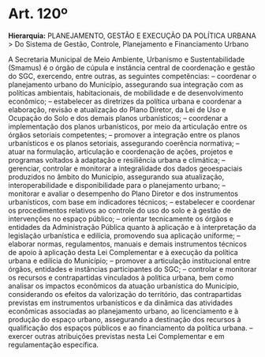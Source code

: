 # Art. 120º

**Hierarquia:** PLANEJAMENTO, GESTÃO E EXECUÇÃO DA POLÍTICA URBANA > Do Sistema de Gestão, Controle, Planejamento e Financiamento Urbano

A Secretaria Municipal de Meio Ambiente, Urbanismo e Sustentabilidade (Smamus) é o órgão de cúpula e instância central de coordenação e gestão do SGC, exercendo, entre outras, as seguintes competências:
– coordenar o planejamento urbano do Município, assegurando sua integração com as políticas ambientais, habitacionais, de mobilidade e de desenvolvimento econômico;
– estabelecer as diretrizes da política urbana e coordenar a elaboração, revisão e atualização do Plano Diretor, da Lei de Uso e Ocupação do Solo e dos demais planos urbanísticos;
– coordenar a implementação dos planos urbanísticos, por meio da articulação entre os órgãos setoriais competentes;
– promover a integração entre os planos urbanísticos e os planos setoriais, assegurando coerência normativa;
– atuar na formulação, articulação e coordenação de ações, projetos e programas voltados à adaptação e resiliência urbana e climática;
– gerenciar, controlar e monitorar a integralidade dos dados geoespaciais produzidos no âmbito do Município, assegurando sua atualização, interoperabilidade e disponibilidade para o planejamento urbano;
– monitorar e avaliar o desempenho do Plano Diretor e dos instrumentos urbanísticos, com base em indicadores técnicos;
– estabelecer e coordenar os procedimentos relativos ao controle do uso do solo e à gestão de intervenções no espaço público;
– orientar tecnicamente os órgãos e entidades da Administração Pública quanto à aplicação e à interpretação da legislação urbanística e edilícia, promovendo sua aplicação uniforme;
– elaborar normas, regulamentos, manuais e demais instrumentos técnicos de apoio à aplicação desta Lei Complementar e à execução da política urbana e edilícia do Município;
– promover a articulação institucional entre órgãos, entidades e instâncias participantes do SGC;
– controlar e monitorar os recursos e contrapartidas vinculados à política urbana, bem como analisar os impactos econômicos da atuação urbanística do Município, considerando os efeitos da valorização do território, das contrapartidas previstas em instrumentos urbanísticos e da dinâmica das atividades econômicas associadas ao planejamento urbano, ao licenciamento e à produção do espaço urbano, assegurando a destinação dos recursos à qualificação dos espaços públicos e ao financiamento da política urbana.
– exercer outras atribuições previstas nesta Lei Complementar e em regulamentação específica.






